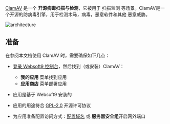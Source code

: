 [ClamAV](https://www.clamav.net/) 是一个 **开源病毒扫描与检测**，它被用于 扫描监测  等场景。ClamAV是一个开源的防病毒引擎，用于检测木马，病毒，恶意软件和其他 恶意威胁。


![architecture](https://libs.websoft9.com/Websoft9/DocsPicture/zh/clamav/clamav-arch-websoft9.webp)


## 准备

在参阅本文档使用 ClamAV 时，需要确保如下几点：

- [登录 Websoft9 控制台](./login-console)，然后找到（或安装）ClamAV：
  - **我的应用** 菜单找到应用 
  - **应用商店** 菜单部署应用

- 应用是基于 Websoft9 安装的


- 应用的用途符合 [GPL-2.0](https://opensource.org/licenses/GPL-2.0) 开源许可协议


- 为应用准备配置访问方式：[配置域名](./domain-set) 或 **服务器安全组**开启网外端口